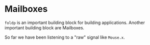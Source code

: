# Mailboxes

`foldp` is an important building block for building applications. Another important building block are Mailboxes.

So far we have been listening to a "raw" signal like `Mouse.x`.